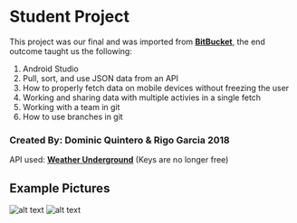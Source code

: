 # Student Project
This project was our final and was imported from [**BitBucket**](https://bitbucket.org/), the end outcome taught us the following:
  1. Android Studio
  2. Pull, sort, and use JSON data from an API
  3. How to properly fetch data on mobile devices without freezing the user
  4. Working and sharing data with multiple activies in a single fetch
  5. Working with a team in git
  6. How to use branches in git

### Created By: Dominic Quintero & Rigo Garcia 2018

API used: [**Weather Underground**](https://www.wunderground.com/weather/api/) (Keys are no longer free)

## Example Pictures
![alt text](https://i.gyazo.com/809bef3ca82e91b3633cbdfd437e6f73.png) ![alt text](https://i.gyazo.com/1a8906de76019b91031319649f398751.png)

